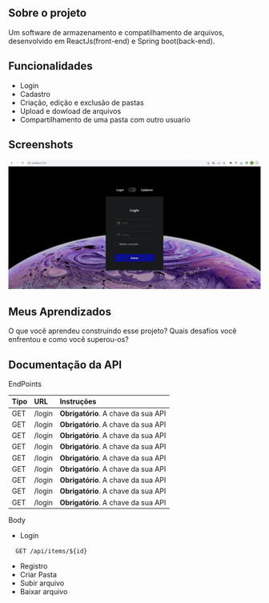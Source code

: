 
## Sobre o projeto

Um software de armazenamento e compatilhamento de arquivos, desenvolvido em ReactJs(front-end) e Spring boot(back-end).


## Funcionalidades

- Login
- Cadastro
- Criação, edição e exclusão de pastas
- Upload e dowload de arquivos
- Compartilhamento de uma pasta com outro usuario

## Screenshots

![App Screenshot](https://github.com/IzaqueRolim/TesteWareFlow/blob/main/1.jpeg?raw=true)


##  Meus Aprendizados

O que você aprendeu construindo esse projeto? Quais desafios você enfrentou e como você superou-os?


## Documentação da API

 EndPoints

| Tipo       |URL       |Instruções                          |
| :----------|:---      |:---------------------------------- |
| GET        | /login   |**Obrigatório**. A chave da sua API |
| GET        | /login   |**Obrigatório**. A chave da sua API |
| GET        | /login   |**Obrigatório**. A chave da sua API |
| GET        | /login   |**Obrigatório**. A chave da sua API |
| GET        | /login   |**Obrigatório**. A chave da sua API |
| GET        | /login   |**Obrigatório**. A chave da sua API |
| GET        | /login   |**Obrigatório**. A chave da sua API |
| GET        | /login   |**Obrigatório**. A chave da sua API |
| GET        | /login   |**Obrigatório**. A chave da sua API |


Body
- Login

```http
  GET /api/items/${id}
```

- Registro
- Criar Pasta
- Subir arquivo
- Baixar arquivo
